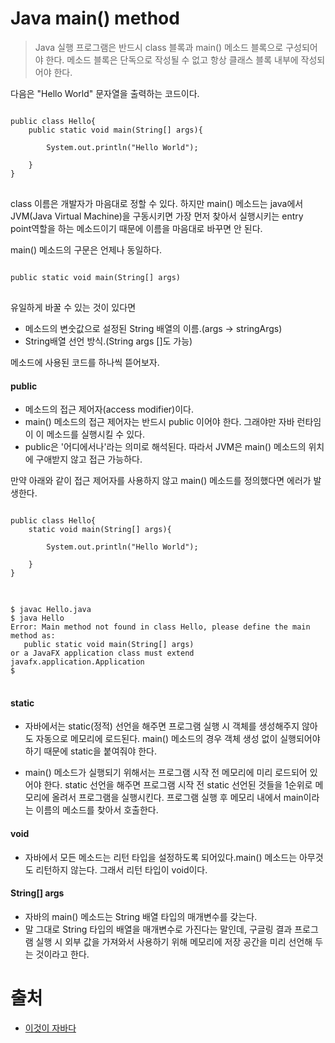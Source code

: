 # Java main() method

> Java 실행 프로그램은 반드시 class 블록과 main() 메소드 블록으로 구성되어야 한다.
> 메소드 블록은 단독으로 작성될 수 없고 항상 클래스 블록 내부에 작성되어야 한다.

다음은 "Hello World" 문자열을 출력하는 코드이다.
<pre>
<code>
public class Hello{
	public static void main(String[] args){
    
    	System.out.println("Hello World");
        
    }
}
</code>
</pre>

class 이름은 개발자가 마음대로 정할 수 있다.
하지만 main() 메소드는 java에서 JVM(Java Virtual Machine)을 구동시키면 가장 먼저 찾아서 실행시키는 entry point역할을 하는 메소드이기 때문에 이름을 마음대로 바꾸면 안 된다.

main() 메소드의 구문은 언제나 동일하다.
<pre>
<code>
public static void main(String[] args)
</code>
</pre>

유일하게 바꿀 수 있는 것이 있다면
* 메소드의 변숫값으로 설정된 String 배열의 이름.(args -> stringArgs)
* String배열 선언 방식.(String args []도 가능)

메소드에 사용된 코드를 하나씩 뜯어보자.

#### public
* 메소드의 접근 제어자(access modifier)이다.
* main() 메소드의 접근 제어자는 반드시 public 이어야 한다. 그래야만 자바 런타임이 이 메소드를 실행시킬 수 있다.
* public은 '어디에서나'라는 의미로 해석된다. 따라서 JVM은 main() 메소드의 위치에 구애받지 않고 접근 가능하다.

만약 아래와 같이 접근 제어자를 사용하지 않고 main() 메소드를 정의했다면 에러가 발생한다.
<pre>
<code>
public class Hello{
	static void main(String[] args){
    
    	System.out.println("Hello World");
        
    }
}
</code>
</pre>
<pre>
<code>
$ javac Hello.java 
$ java Hello
Error: Main method not found in class Hello, please define the main method as:
   public static void main(String[] args)
or a JavaFX application class must extend javafx.application.Application
$
</code>
</pre>

#### static
* 자바에서는 static(정적) 선언을 해주면 프로그램 실행 시 객체를 생성해주지 않아도 자동으로 메모리에 로드된다. main() 메소드의 경우 객체 생성 없이 실행되어야 하기 때문에 static을 붙여줘야 한다.

* main() 메소드가 실행되기 위해서는 프로그램 시작 전 메모리에 미리 로드되어 있어야 한다. static 선언을 해주면 프로그램 시작 전 static 선언된 것들을 1순위로 메모리에 올려서 프로그램을 실행시킨다. 프로그램 실행 후 메모리 내에서 main이라는 이름의 메소드를 찾아서 호출한다.

#### void
* 자바에서 모든 메소드는 리턴 타입을 설정하도록 되어있다.main() 메소드는 아무것도 리턴하지 않는다. 그래서 리턴 타입이 void이다.

#### String[] args
* 자바의 main() 메소드는 String 배열 타입의 매개변수를 갖는다.  
* 말 그대로 String 타입의 배열을 매개변수로 가진다는 말인데, 구글링 결과 프로그램 실행 시 외부 값을 가져와서 사용하기 위해 메모리에 저장 공간을 미리 선언해 두는 것이라고 한다.

# 출처
* [이것이 자바다](http://www.kyobobook.co.kr/product/detailViewKor.laf?ejkGb=KOR&mallGb=KOR&barcode=9788968481475&orderClick=LAG&Kc=)